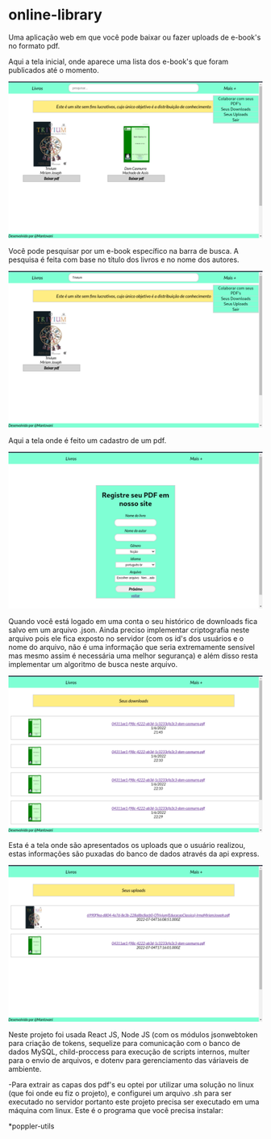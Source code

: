 # online-library

Uma aplicação web em que você pode baixar ou fazer uploads de e-book's no formato pdf.

Aqui a tela inicial, onde aparece uma lista dos e-book's que foram publicados até o momento.

<img src="./online-library-images/inicio-00.png" />

Você pode pesquisar por um e-book específico na barra de busca. A pesquisa é feita com base no título dos livros e no nome dos autores.

<img src="./online-library-images/inicio-01.png" />

Aqui a tela onde é feito um cadastro de um pdf.

<img src="./online-library-images/cadastro-pdf.png" />

Quando você está logado em uma conta o seu histórico de downloads fica salvo em um arquivo .json. Ainda preciso implementar criptografia neste arquivo pois ele fica exposto no servidor (com os id's dos usuários e o nome do arquivo, não é uma informação que seria extremamente sensível mas mesmo assim é necessária uma melhor segurança) e além disso resta implementar um algoritmo de busca neste arquivo.

<img src="./online-library-images/seus-downloads.png" />

Esta é a tela onde são apresentados os uploads que o usuário realizou, estas informações são puxadas do banco de dados através da api express. 

<img src="./online-library-images/seus-uploads.png" />

Neste projeto foi usada React JS, Node JS (com os módulos jsonwebtoken para criação de tokens, sequelize para comunicação com o banco de dados MySQL, child-proccess para execução de scripts internos, multer para o envio de arquivos, e dotenv para gerenciamento das váriaveis de ambiente.

-Para extrair as capas dos pdf's eu optei por utilizar uma solução no linux (que foi onde eu fiz o projeto), e configurei um arquivo .sh para ser executado no servidor portanto este projeto precisa ser executado em uma máquina com linux. Este é o programa que você precisa instalar: <br> 

*poppler-utils
